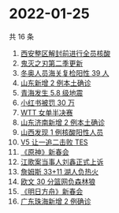 # 2022-01-25

共 16 条

<!-- BEGIN -->
<!-- 最后更新时间 Tue Jan 25 2022 06:08:57 GMT+0800 (China Standard Time) -->

1. [西安整区解封前进行全员核酸](https://www.zhihu.com/search?q=西安解封)
1. [鬼灭之刃第二季更新](https://www.zhihu.com/search?q=鬼灭之刃)
1. [冬奥人员海关复检阳性 39 人](https://www.zhihu.com/search?q=冬奥人员复检阳性)
1. [山东新增 2 例本土确诊](https://www.zhihu.com/search?q=山东新增)
1. [青海发生 5.8 级地震](https://www.zhihu.com/search?q=青海地震)
1. [小红书被罚 30 万](https://www.zhihu.com/search?q=小红书)
1. [WTT 女单半决赛](https://www.zhihu.com/search?q=wtt)
1. [山东济南新增 2 例本土确诊](https://www.zhihu.com/search?q=山东疫情)
1. [山西发现 1 例核酸阳性人员](https://www.zhihu.com/search?q=山西疫情)
1. [V5 让一追二击败 TES](https://www.zhihu.com/search?q=tes)
1. [《原神》新春会](https://www.zhihu.com/search?q=原神)
1. [江歌案当事人刘鑫正式上诉](https://www.zhihu.com/search?q=刘鑫正式上诉)
1. [詹姆斯 33+11 湖人负热火](https://www.zhihu.com/search?q=湖人)
1. [欧文 30 分篮网负森林狼](https://www.zhihu.com/search?q=篮网)
1. [《明日方舟》新春会](https://www.zhihu.com/search?q=明日方舟)
1. [广东珠海新增 2 例确诊](https://www.zhihu.com/search?q=广东疫情)

<!-- END -->
